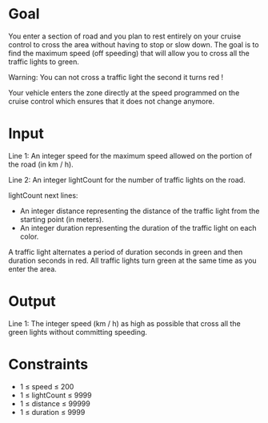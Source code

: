 # Goal
You enter a section of road and you plan to rest entirely on your cruise control to cross the area without having to stop or slow down.
The goal is to find the maximum speed (off speeding) that will allow you to cross all the traffic lights to green.

Warning: You can not cross a traffic light the second it turns red !

Your vehicle enters the zone directly at the speed programmed on the cruise control which ensures that it does not change anymore.

# Input
Line 1: An integer speed for the maximum speed allowed on the portion of the road (in km / h). 

Line 2: An integer lightCount for the number of traffic lights on the road.

lightCount next lines:
- An integer distance representing the distance of the traffic light from the starting point (in meters).
- An integer duration representing the duration of the traffic light on each color.

A traffic light alternates a period of duration seconds in green and then duration seconds in red.
All traffic lights turn green at the same time as you enter the area.

# Output
Line 1: The integer speed (km / h) as high as possible that cross all the green lights without committing speeding.

# Constraints
- 1 ≤ speed ≤ 200
- 1 ≤ lightCount ≤ 9999
- 1 ≤ distance ≤ 99999
- 1 ≤ duration ≤ 9999
